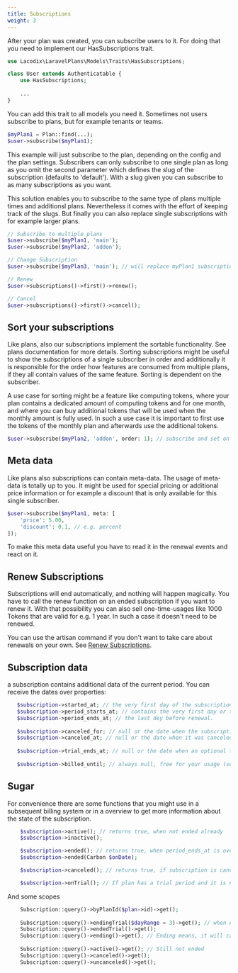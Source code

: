 ```yaml
---
title: Subscriptions
weight: 3
---
```


After your plan was created, you can subscribe users to it. For doing that you need to implement our
HasSubscriptions trait.

```php 
use Lacodix\LaravelPlans\Models\Traits\HasSubscriptions;

class User extends Authenticatable {
    use HasSubscriptions;
    
    ...
}
```

You can add this trait to all models you need it. Sometimes not users subscribe to plans, but for example
tenants or teams.

```php 
$myPlan1 = Plan::find(...);
$user->subscribe($myPlan1);
```

This example will just subscribe to the plan, depending on the config and the plan settings.
Subscribers can only subscribe to one single plan as long as you omit the second parameter which defines the
slug of the subscription (defaults to 'default'). With a slug given you can subscribe to as many subscriptions
as you want. 

This solution enables you to subscribe to the same type of plans multiple times and additionsl plans. Nevertheless
it comes with the effort of keeping track of the slugs. But finally you can also replace single subscriptions
with for example larger plans.

```php 
// Subscribe to multiple plans
$user->subscribe($myPlan1, 'main');
$user->subscribe($myPlan2, 'addon');

// Change Subscription
$user->subscribe($myPlan3, 'main'); // will replace myPlan1 subscription

// Renew
$user->subscriptions()->first()->renew();

// Cancel
$user->subscriptions()->first()->cancel();
```

## Sort your subscriptions

Like plans, also our subscriptions implement the sortable functionality. See plans documentation for more
details. Sorting subscriptions might be useful to show the subscriptions of a single subscriber in order
and additionally it is responsible for the order how features are consumed from multiple plans, if they
all contain values of the same feature. Sorting is dependent on the subscriber.

A use case for sorting might be a feature like computing tokens, where your plan contains a dedicated amount of
computing tokens and for one month, and where you can buy additional tokens that will be used when the monthly 
amount is fully used. In such a use case it is important to first use the tokens of the monthly plan and afterwards
use the additional tokens.

```php 
$user->subscribe($myPlan2, 'addon', order: 1); // subscribe and set on first place
```

## Meta data

Like plans also subscriptions can contain meta-data. The usage of meta-data is totally up to you. 
It might be used for special pricing or additional price information or for example a discount that
is only available for this single subscriber.

```php 
$user->subscribe($myPlan1, meta: [
    'price': 5.00, 
    'discount': 0.1, // e.g. percent
]);
```

To make this meta data useful you have to read it in the renewal events and react on it.

## Renew Subscriptions

Subscriptions will end automatically, and nothing will happen magically. You have to call the renew function on 
an ended subscription if you want to renew it. With that possibility you can also sell one-time-usages like 1000 Tokens
that are valid for e.g. 1 year. In such a case it doesn't need to be renewed.

You can use the artisan command if you don't want to take care about renewals on your own. See [Renew Subscriptions](renew_subscriptions.md).

## Subscription data

a subscription contains additional data of the current period. You can receive the dates over properties:
```php
   $subscription->started_at; // the very first day of the subscription. 
   $subscription->period_starts_at; // contains the very first day or the first day after a renewal
   $subscription->period_ends_at; // the last dey before renewal.
   
   $subscription->canceled_for; // null or the date when the subscription will end and be canceled.
   $subscription->canceled_at; // null or the date when it was canceled;
   
   $subscription->trial_ends_at; // null or the date when an optional trial period will end/ended.
   
   $subscription->billed_until; // always null, free for your usage (see billing for more information).
``` 


## Sugar

For convenience there are some functions that you might use in a subsequent billing system or in a overview to get
more information about the state of the subscription.

```php 
    $subscription->active(); // returns true, when not ended already
    $subscription->inactive();

    $subscription->ended(); // returns true, when period_ends_at is over
    $subscription->ended(Carbon $onDate);

    $subscription->canceled(); // returns true, if subscription is canceled (but maybe not ended yet)

    $subscription->onTrial(); // If plan has a trial period and it is not ended yet
```

And some scopes
```php
    Subscription::query()->byPlanId($plan->id)->get();
     
    Subscription::query()->endingTrial($dayRange = 3)->get(); // when ending in the next 3 days (default = 3);
    Subscription::query()->endedTrial()->get();
    Subscription::query()->ending()->get(); // Ending means, it will can/must be renewed if period end is reached.
    
    Subscription::query()->active()->get(); // Still not ended
    Subscription::query()->canceled()->get();
    Subscription::query()->uncanceled()->get();
```
